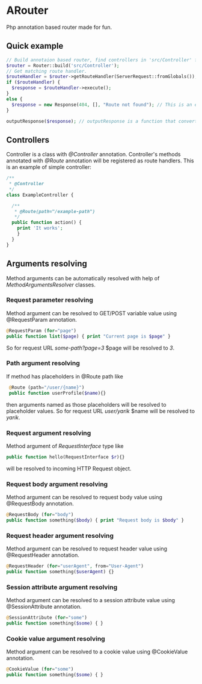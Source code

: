 ARouter
========
Php annotation based router made for fun.

Quick example
-------------
```php
// Build annotaion based router, find controllers in 'src/Controller' folder.
$router = Router::build('src/Controller');
// Get matching route handler.
$routeHandler = $router->getRouteHandler(ServerRequest::fromGlobals());
if ($routeHandler) {
  $response = $routeHandler->execute();
}
else {
  $response = new Response(404, [], "Route not found"); // This is an example of Guzzle HTTP Response usage. 
}

outputResponse($response); // outputResponse is a function that converts response to string and output it.
```

Controllers
-----------
Controller is a class with *@Controller* annotation. Controller's methods annotated with
 *@Route* annotation will be registered as route handlers.
 This is an example of simple controller:
 ```php
 /**
  * @Controller
  */
 class ExampleController {
 
   /**
    * @Route(path="/example-path")
    */
   public function action() {
     print 'It works';
     }
   }
 }

 ```
 
 Arguments resolving
 ------------------
 Method arguments can be automatically resolved with help of *MethodArgumentsResolver* classes.
 
 ### Request parameter resolving

 Method argument can be resolved to GET/POST variable value using @RequestParam annotation.
  ```php
  @RequestParam (for="page")
  public function list($page) { print "Current page is $page" }
  ```
  So for request URL *some-path?page=3* $page will be resolved to *3*.
  
 ### Path argument resolving
 
 If method has placeholders in @Route path like
 ```php
  @Route (path="/user/{name}")
  public function userProfile($name){}
 ```
  then arguments named as those placeholders will be resolved to placeholder values.
  So for request URL *user/yarik* $name will be resolved to *yarik*.

 ### Request argument resolving
  
  Method argument of *RequestInterface* type like
  ```php
  public function hello(RequestInterface $r){}
  ```
  will be resolved to incoming HTTP Request object.

 ### Request body argument resolving
 
 Method argument can be resolved to request body value using @RequestBody annotation.
  ```php
  @RequestBody (for="body")
  public function something($body) { print "Request body is $body" }
  ```

 ### Request header argument resolving
 
 Method argument can be resolved to request header value using @RequestHeader annotation.
 ```php
 @RequestHeader (for="userAgent", from="User-Agent")
 public function something($userAgent) {}
 ```

 ### Session attribute argument resolving
 
 Method argument can be resolved to a session attribute value using @SessionAttribute annotation.
  ```php
  @SessionAttribute (for="some")
  public function something($some) { }
  ```
  
 ### Cookie value argument resolving
 
 Method argument can be resolved to a cookie value using @CookieValue annotation.
  ```php
  @CookieValue (for="some")
  public function something($some) { }
  ```
